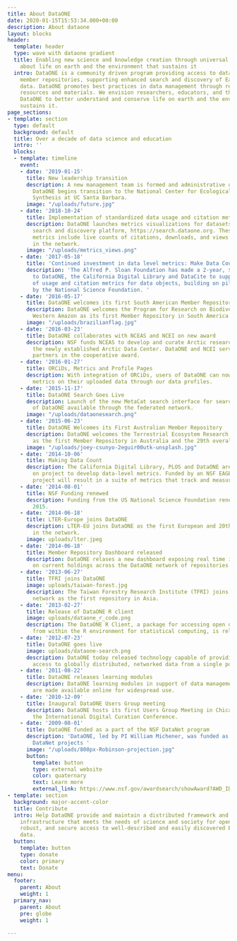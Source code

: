 ```yaml
---
title: About DataONE
date: 2020-01-15T15:53:34.000+00:00
description: About dataone
layout: blocks
header:
  template: header
  type: wave with dataone gradient
  title: Enabling new science and knowledge creation through universal access to data
    about life on earth and the environment that sustains it
  intro: DataONE is a community driven program providing access to data across multiple
    member repositories, supporting enhanced search and discovery of Earth and environmental
    data. DataONE promotes best practices in data management through responsive educational
    resources and materials. We envision researchers, educators, and the public using
    DataONE to better understand and conserve life on earth and the environment that
    sustains it.
page_sections:
- template: section
  type: default
  background: default
  title: Over a decade of data science and education
  intro: ''
  blocks:
  - template: timeline
    event:
    - date: '2019-01-15'
      title: New leadership transition
      description: A new management team is formed and administrative oversight of
        DataONE begins transition to the National Center for Ecological Analysis and
        Synthesis at UC Santa Barbara.
      image: "/uploads/future.jpg"
    - date: '2018-10-24'
      title: Implementation of standardized data usage and citation metrics
      description: DataONE launches metrics visualizations for datasets through the
        search and discovery platform, https://search.dataone.org. These standardized
        metrics include live counts of citations, downloads, and views for each dataset
        in the network.
      image: "/uploads/metrics_views.png"
    - date: '2017-05-18'
      title: 'Continued investment in data level metrics: Make Data Count'
      description: 'The Alfred P. Sloan Foundation has made a 2-year, $747K award
        to DataONE, the California Digital Library and DataCite to support collection
        of usage and citation metrics for data objects, building on pilot work funded
        by the National Science Foundation. '
    - date: '2016-05-17'
      title: DataONE welcomes its first South American Member Repository
      description: DataONE welcomes the Program for Research on Biodiversity (PPBio)
        Western Amazon as its first Member Repository in South America.
      image: "/uploads/brazilianflag.jpg"
    - date: '2016-03-23'
      title: DataONE collaborates with NCEAS and NCEI on new award
      description: NSF funds NCEAS to develop and curate Arctic research data within
        the newly established Arctic Data Center. DataONE and NCEI serves as preservation
        partners in the cooperative award.
    - date: '2016-01-27'
      title: ORCiDs, Metrics and Profile Pages
      description: With integration of ORCiDs, users of DataONE can now access detailed
        metrics on their uploaded data through our data profiles.
    - date: '2015-11-17'
      title: DataONE Search Goes Live
      description: Launch of the new MetaCat search interface for search and discovery
        of DataONE available through the federated network.
      image: "/uploads/dataonesearch.png"
    - date: '2015-06-23'
      title: DataONE Welcomes its First Australian Member Repository
      description: DataONE welcomes the Terrestrial Ecosystem Research Network (TERN)
        as the first Member Repository in Australia and the 29th overall to join the federation.
      image: "/uploads/joey-csunyo-2eguir00utk-unsplash.jpg"
    - date: '2014-10-06'
      title: Making Data Count
      description: The California Digital Library, PLOS and DataONE are partnering
        on project to develop data-level metrics. Funded by an NSF EAGER grant, the
        project will result in a suite of metrics that track and measure data use.
    - date: '2014-08-01'
      title: NSF Funding renewed
      description: Funding from the US National Science Foundation renewed through
        2015.
    - date: '2014-06-18'
      title: LTER-Europe joins DataONE
      description: LTER-EU joins DataONE as the first European and 20th repository
        in the network.
      image: uploads/lter.jpeg
    - date: '2014-06-18'
      title: Member Repository Dashboard released
      description: DataONE relases a new dashboard exposing real time information
        on current holdings across the DataONE network of repositories.
    - date: '2013-06-27'
      title: TFRI joins DataONE
      image: uploads/taiwan-forest.jpg
      description: The Taiwan Forestry Research Institute (TFRI) joins the DataONE
        network as the first repository in Asia.
    - date: '2013-02-27'
      title: Release of DataONE R client
      image: uploads/dataone_r_code.png
      description: The DataONE R Client, a package for accessing open data in DataONE
        from within the R environment for statistical computing, is released.
    - date: '2012-07-23'
      title: DataONE goes live
      image: uploads/dataone-search.png
      description: DataONE today released technology capable of providing researchers
        access to globally distributed, networked data from a single point of discovery.
    - date: '2011-08-22'
      title: DataONE releases learning modules
      description: DataONE learning modules in support of data management training
        are made available online for widespread use.
    - date: '2010-12-09'
      title: Inaugural DataONE Users Group meeting
      description: DataONE hosts its first Users Group Meeting in Chicago, IL following
        the International Digital Curation Conference.
    - date: '2009-08-01'
      title: DataONE funded as a part of the NSF DataNet program
      description: 'DataONE, led by PI William Michener, was funded as one of two
        DataNet projects '
      image: "/uploads/800px-Robinson-projection.jpg"
      button:
        template: button
        type: external website
        color: quaternary
        text: Learn more
        external_link: https://www.nsf.gov/awardsearch/showAward?AWD_ID=0830944&HistoricalAwards=false
- template: section
  background: major-accent-color
  title: Contribute
  intro: Help DataONE provide and maintain a distributed framework and sustainable
    infrastructure that meets the needs of science and society for open, persistent,
    robust, and secure access to well-described and easily discovered Earth observational
    data.
  button:
    template: button
    type: donate
    color: primary
    text: Donate
menu:
  footer:
    parent: About
    weight: 1
  primary_nav:
    parent: About
    pre: globe
    weight: 1

---
```

